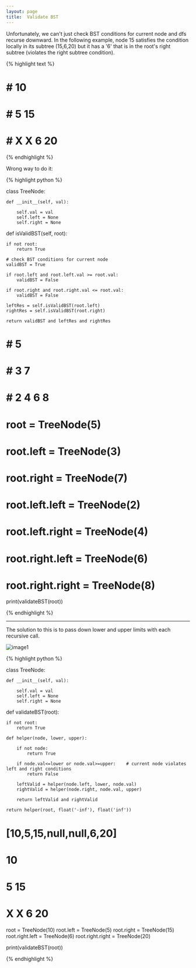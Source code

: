 ```yaml
---
layout: page
title:  Validate BST
---
```



Unfortunately, we can't just check BST conditions for current node and dfs recurse downward. In the following example, node 15 satisfies the condition locally in its subtree (15,6,20) but it has a '6' that is in the root's right subtree (violates the right subtree condition).

{% highlight text %}
# #        10
# #       5 15
# #     X X 6 20
{% endhighlight %}

Wrong way to do it:

{% highlight python %}

class TreeNode:
 
    def __init__(self, val):
 
        self.val = val
        self.left = None
        self.right = None



def isValidBST(self, root):

    if not root:
        return True

    # check BST conditions for current node
    validBST = True
    
    if root.left and root.left.val >= root.val:
        validBST = False
        
    if root.right and root.right.val <= root.val:
        validBST = False
    
    leftRes = self.isValidBST(root.left)
    rightRes = self.isValidBST(root.right)
    
    return validBST and leftRes and rightRes

# #        5
# #       3 7
# #     2 4 6 8

# root = TreeNode(5)
# root.left = TreeNode(3)
# root.right = TreeNode(7)
# root.left.left = TreeNode(2)
# root.left.right = TreeNode(4)
# root.right.left = TreeNode(6)
# root.right.right = TreeNode(8)



print(validateBST(root))

{% endhighlight %}

______________


The solution to this is to pass down lower and upper limits with each recursive call.

![image1](https://gnduaw.dm.files.1drv.com/y4mPUcMxE9-yS-JjLSg4TK9uqG0PXbZGv9tB9KoZeeYNmqnvyeJB55bC4sJDHpvEBJiPnfe5J_VdAUOQBem8F70r1wBITqdYz5MgpIM9ZjllCk9D6A_MZb42JGNPXeg_WPFAvr0LiVdDzLDafRPD6ndE3gcftog3YZEmJ8HeNvoK0bCCOFBpU__K9ogsBtL6qh9c6pAAJLs4GdR1gxHehvYgw?width=1518&height=1137&cropmode=none)

{% highlight python %}

class TreeNode:
 
    def __init__(self, val):
 
        self.val = val
        self.left = None
        self.right = None



def validateBST(root):

    if not root:
        return True
    
    def helper(node, lower, upper):

        if not node:
            return True

        if node.val<=lower or node.val>=upper:    # current node violates left and right conditions
            return False
        
        leftValid = helper(node.left, lower, node.val)
        rightValid = helper(node.right, node.val, upper)

        return leftValid and rightValid
    
    return helper(root, float('-inf'), float('inf'))


# [10,5,15,null,null,6,20]

#        10
#       5 15
#     X X 6 20

root = TreeNode(10)
root.left = TreeNode(5)
root.right = TreeNode(15)
root.right.left = TreeNode(6)
root.right.right = TreeNode(20)


print(validateBST(root))

{% endhighlight %}


